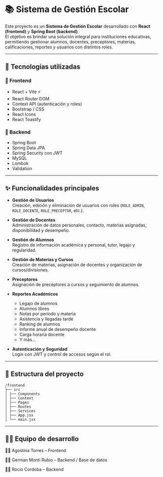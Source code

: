 # 📚 Sistema de Gestión Escolar

Este proyecto es un **Sistema de Gestión Escolar** desarrollado con **React (frontend)** y **Spring Boot (backend)**.  
El objetivo es brindar una solución integral para instituciones educativas, permitiendo gestionar alumnos, docentes, preceptores, materias, calificaciones, reportes y usuarios con distintos roles.

---

## 🚀 Tecnologías utilizadas

### 🔹 Frontend
- React + Vite ⚡
- React Router DOM
- Context API (autenticación y roles)
- Bootstrap / CSS
- React Icons
- React Toastify

### 🔹 Backend
- Spring Boot
- Spring Data JPA
- Spring Security con JWT
- MySQL
- Lombok
- Validation

---

## ✨ Funcionalidades principales

- **Gestión de Usuarios**  
  Creación, edición y eliminación de usuarios con roles (`ROLE_ADMIN`, `ROLE_DOCENTE`, `ROLE_PRECEPTOR`, etc.).

- **Gestión de Docentes**  
  Administración de datos personales, contacto, materias asignadas, disponibilidad y desempeño.

- **Gestión de Alumnos**  
  Registro de información académica y personal, tutor, legajo y regularidad.

- **Gestión de Materias y Cursos**  
  Creación de materias, asignación de docentes y organización de cursos/divisiones.

- **Preceptores**  
  Asignación de preceptores a cursos y seguimiento de alumnos.

- **Reportes Académicos**  
  - Legajo de alumnos  
  - Alumnos libres  
  - Notas por período y materia  
  - Asistencia y llegadas tarde  
  - Ranking de alumnos  
  - Informe anual de desempeño docente  
  - Carga horaria docente  
  - Y más...

- **Autenticación y Seguridad**  
  Login con JWT y control de accesos según el rol.

---

## 📂 Estructura del proyecto

```plaintext
/frontend
├── src
│ ├── Components
│ ├── Context
│ ├── Pages
│ ├── Routes
│ ├── Services
│ ├── App.jsx
│ └── main.jsx
```
---

## 🧑‍💻 Equipo de desarrollo

👩‍💻 Agostina Torres – Frontend 

👨‍💻 German Monti Rubio – Backend / Base de datos

👨‍💻 Rocio Cordoba – Backend 
